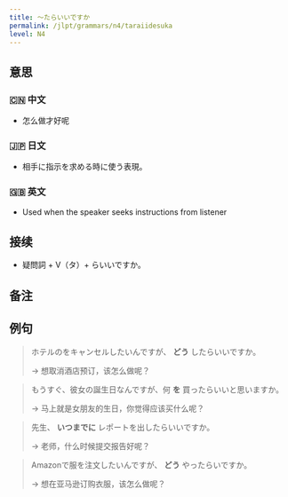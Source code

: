 ```yaml
---
title: 〜たらいいですか
permalink: /jlpt/grammars/n4/taraiidesuka
level: N4
---
```


## 意思

### 🇨🇳 中文

- 怎么做才好呢

### 🇯🇵 日文

- 相手に指示を求める時に使う表現。

### 🇬🇧 英文

- Used when the speaker seeks instructions from listener

## 接续

- 疑問詞 + V（タ）+ らいいですか。

## 备注


## 例句

> ホテルのをキャンセルしたいんですが、 **どう** したらいいですか。
>
> → 想取消酒店预订，该怎么做呢？

> もうすぐ、彼女の誕生日なんですが、何 **を** 買ったらいいと思いますか。
>
> → 马上就是女朋友的生日，你觉得应该买什么呢？

> 先生、 **いつまでに** レポートを出したらいいですか。
>
> → 老师，什么时候提交报告好呢？

> Amazonで服を注文したいんですが、 **どう** やったらいですか。
>
> → 想在亚马逊订购衣服，该怎么做呢？


